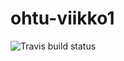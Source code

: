 # ohtu-viikko1
![Travis build status](https://travis-ci.org/OtterleyW/ohtu-viikko1.svg?branch=master)
